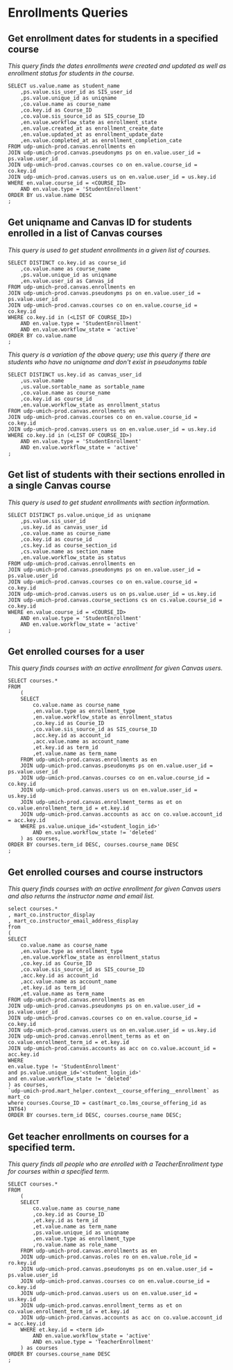# Enrollments Queries

## Get enrollment dates for students in a specified course

*This query finds the dates enrollments were created and updated as well as enrollment status for students in the course.*

```
SELECT us.value.name as student_name
    ,ps.value.sis_user_id as SIS_user_id
    ,ps.value.unique_id as uniqname
    ,co.value.name as course_name
    ,co.key.id as Course_ID
    ,co.value.sis_source_id as SIS_course_ID
    ,en.value.workflow_state as enrollment_state
    ,en.value.created_at as enrollment_create_date
    ,en.value.updated_at as enrollment_update_date
    ,en.value.completed_at as enrollment_completion_cate
FROM udp-umich-prod.canvas.enrollments en
JOIN udp-umich-prod.canvas.pseudonyms ps on en.value.user_id = ps.value.user_id
JOIN udp-umich-prod.canvas.courses co on en.value.course_id = co.key.id
JOIN udp-umich-prod.canvas.users us on en.value.user_id = us.key.id
WHERE en.value.course_id = <COURSE_ID>
    AND en.value.type = 'StudentEnrollment'
ORDER BY us.value.name DESC
;
```

## Get uniqname and Canvas ID for students enrolled in a list of Canvas courses

*This query is used to get student enrollments in a given list of courses.*

```
SELECT DISTINCT co.key.id as course_id
    ,co.value.name as course_name
    ,ps.value.unique_id as uniqname
    ,en.value.user_id as Canvas_id
FROM udp-umich-prod.canvas.enrollments en
JOIN udp-umich-prod.canvas.pseudonyms ps on en.value.user_id = ps.value.user_id
JOIN udp-umich-prod.canvas.courses co on en.value.course_id = co.key.id
WHERE co.key.id in (<LIST OF COURSE_ID>)
    AND en.value.type = 'StudentEnrollment'
    AND en.value.workflow_state = 'active'
ORDER BY co.value.name
;
```

*This query is a variation of the above query; use this query if there are students who have no uniqname and don't exist in pseudonyms table*
```
SELECT DISTINCT us.key.id as canvas_user_id
    ,us.value.name
    ,us.value.sortable_name as sortable_name
    ,co.value.name as course_name
    ,co.key.id as course_id
    ,en.value.workflow_state as enrollment_status
FROM udp-umich-prod.canvas.enrollments en
JOIN udp-umich-prod.canvas.courses co on en.value.course_id = co.key.id
JOIN udp-umich-prod.canvas.users us on en.value.user_id = us.key.id
WHERE co.key.id in (<LIST OF COURSE_ID>)
    AND en.value.type = 'StudentEnrollment'
    AND en.value.workflow_state = 'active'
;
```

## Get list of students with their sections enrolled in a single Canvas course

*This query is used to get student enrollments with section information.*

```
SELECT DISTINCT ps.value.unique_id as uniqname
    ,ps.value.sis_user_id
    ,us.key.id as canvas_user_id
    ,co.value.name as course_name
    ,co.key.id as course_id
    ,cs.key.id as course_section_id
    ,cs.value.name as section_name
    ,en.value.workflow_state as status
FROM udp-umich-prod.canvas.enrollments en
JOIN udp-umich-prod.canvas.pseudonyms ps on en.value.user_id = ps.value.user_id
JOIN udp-umich-prod.canvas.courses co on en.value.course_id = co.key.id
JOIN udp-umich-prod.canvas.users us on ps.value.user_id = us.key.id
JOIN udp-umich-prod.canvas.course_sections cs on cs.value.course_id = co.key.id
WHERE en.value.course_id = <COURSE_ID>
    AND en.value.type = 'StudentEnrollment'
    AND en.value.workflow_state = 'active'
;

```

## Get enrolled courses for a user

*This query finds courses with an active enrollment for given Canvas users.*

```
SELECT courses.*
FROM 
    (
    SELECT
        co.value.name as course_name
        ,en.value.type as enrollment_type
        ,en.value.workflow_state as enrollment_status
        ,co.key.id as Course_ID
        ,co.value.sis_source_id as SIS_course_ID
        ,acc.key.id as account_id
        ,acc.value.name as account_name
        ,et.key.id as term_id
        ,et.value.name as term_name
    FROM udp-umich-prod.canvas.enrollments as en
    JOIN udp-umich-prod.canvas.pseudonyms ps on en.value.user_id = ps.value.user_id
    JOIN udp-umich-prod.canvas.courses co on en.value.course_id = co.key.id
    JOIN udp-umich-prod.canvas.users us on en.value.user_id = us.key.id
    JOIN udp-umich-prod.canvas.enrollment_terms as et on co.value.enrollment_term_id = et.key.id
    JOIN udp-umich-prod.canvas.accounts as acc on co.value.account_id = acc.key.id
    WHERE ps.value.unique_id='<student_login_id>'
        AND en.value.workflow_state != 'deleted'
    ) as courses,
ORDER BY courses.term_id DESC, courses.course_name DESC
;
```

## Get enrolled courses and course instructors

*This query finds courses with an active enrollment for given Canvas users and also returns the instructor name and email list.*

```
select courses.*
, mart_co.instructor_display
, mart_co.instructor_email_address_display
from
(
SELECT
    co.value.name as course_name
    ,en.value.type as enrollment_type
    ,en.value.workflow_state as enrollment_status
    ,co.key.id as Course_ID
    ,co.value.sis_source_id as SIS_course_ID
    ,acc.key.id as account_id
    ,acc.value.name as account_name
    ,et.key.id as term_id
    ,et.value.name as term_name
FROM udp-umich-prod.canvas.enrollments as en
JOIN udp-umich-prod.canvas.pseudonyms ps on en.value.user_id = ps.value.user_id
JOIN udp-umich-prod.canvas.courses co on en.value.course_id = co.key.id
JOIN udp-umich-prod.canvas.users us on en.value.user_id = us.key.id
JOIN udp-umich-prod.canvas.enrollment_terms as et on co.value.enrollment_term_id = et.key.id
JOIN udp-umich-prod.canvas.accounts as acc on co.value.account_id = acc.key.id
WHERE
en.value.type != 'StudentEnrollment'
and ps.value.unique_id='<student_login_id>'
and en.value.workflow_state != 'deleted'
) as courses,
`udp-umich-prod.mart_helper.context__course_offering__enrollment` as mart_co
where courses.Course_ID = cast(mart_co.lms_course_offering_id as INT64)
ORDER BY courses.term_id DESC, courses.course_name DESC;
```



## Get teacher enrollments on courses for a specified term. 
*This query finds all people who are enrolled with a TeacherEnrollment type for courses within a specified term.*

```
SELECT courses.*
FROM 
    (
    SELECT
        co.value.name as course_name
        ,co.key.id as Course_ID
        ,et.key.id as term_id
        ,et.value.name as term_name
        ,ps.value.unique_id as uniqname
        ,en.value.type as enrollment_type
        ,ro.value.name as role_name
    FROM udp-umich-prod.canvas.enrollments as en
    JOIN udp-umich-prod.canvas.roles ro on en.value.role_id = ro.key.id
    JOIN udp-umich-prod.canvas.pseudonyms ps on en.value.user_id = ps.value.user_id
    JOIN udp-umich-prod.canvas.courses co on en.value.course_id = co.key.id
    JOIN udp-umich-prod.canvas.users us on en.value.user_id = us.key.id
    JOIN udp-umich-prod.canvas.enrollment_terms as et on co.value.enrollment_term_id = et.key.id
    JOIN udp-umich-prod.canvas.accounts as acc on co.value.account_id = acc.key.id
    WHERE et.key.id = <term id>
        AND en.value.workflow_state = 'active'
        AND en.value.type = 'TeacherEnrollment'
    ) as courses
ORDER BY courses.course_name DESC
;
```